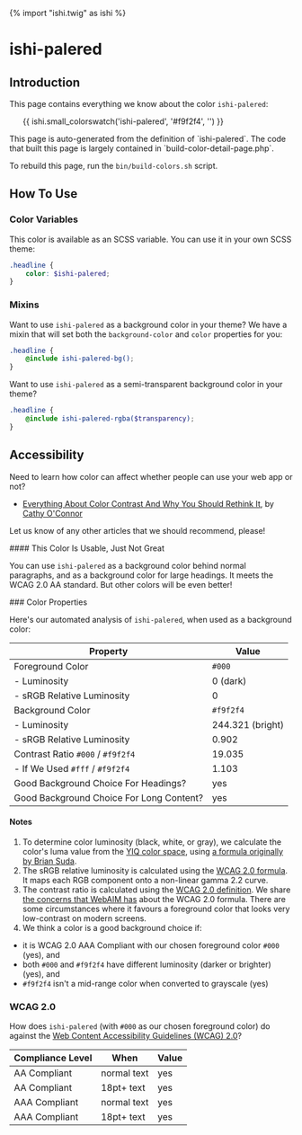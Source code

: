 {% import "ishi.twig" as ishi %}
# ishi-palered

## Introduction

This page contains everything we know about the color `ishi-palered`:

<div class="grid">
    <div class="cell">
        <div class="swatch">
            <ul>
                {{ ishi.small_colorswatch('ishi-palered', '#f9f2f4', '') }}
            </ul>
        </div>
    </div>
</div>

<div class="callout attention" markdown="1">
This page is auto-generated from the definition of `ishi-palered`. The code that built this page is largely contained in `build-color-detail-page.php`.

To rebuild this page, run the `bin/build-colors.sh` script.
</div>

## How To Use

### Color Variables

This color is available as an SCSS variable. You can use it in your own SCSS theme:

```scss
.headline {
    color: $ishi-palered;
}
```

### Mixins

Want to use `ishi-palered` as a background color in your theme? We have a mixin that will set both the `background-color` and `color` properties for you:

```scss
.headline {
    @include ishi-palered-bg();
}
```

Want to use `ishi-palered` as a semi-transparent background color in your theme?

```scss
.headline {
    @include ishi-palered-rgba($transparency);
}
```

## Accessibility

Need to learn how color can affect whether people can use your web app or not?

* [Everything About Color Contrast And Why You Should Rethink It](https://www.smashingmagazine.com/2014/10/color-contrast-tips-and-tools-for-accessibility/), by [Cathy O'Connor](http://www.twitter.com/cagocon)

Let us know of any other articles that we should recommend, please!
<div class="callout warning" markdown="1">
#### This Color Is Usable, Just Not Great

You can use `ishi-palered` as a background color behind normal paragraphs, and as a background color for large headings. It meets the WCAG 2.0 AA standard. But other colors will be even better!
</div>
### Color Properties

Here's our automated analysis of `ishi-palered`, when used as a background color:

Property | Value
---------|------
Foreground Color | `#000`
- Luminosity | 0 (dark)
- sRGB Relative Luminosity | 0
Background Color | `#f9f2f4`
- Luminosity | 244.321 (bright)
- sRGB Relative Luminosity | 0.902
Contrast Ratio `#000` / `#f9f2f4` | 19.035
- If We Used `#fff` / `#f9f2f4` | 1.103
Good Background Choice For Headings? | yes
Good Background Choice For Long Content? | yes

#### Notes

1. To determine color luminosity (black, white, or gray), we calculate the color's luma value from the [YIQ color space](https://en.wikipedia.org/wiki/YIQ), using [a formula originally by Brian Suda](https://24ways.org/2010/calculating-color-contrast/).
1. The sRGB relative luminosity is calculated using the [WCAG 2.0 formula](https://www.w3.org/TR/WCAG20/#relativeluminancedef). It maps each RGB component onto a non-linear gamma 2.2 curve.
1. The contrast ratio is calculated using the [WCAG 2.0 definition](https://www.w3.org/TR/2008/REC-WCAG20-20081211/#contrast-ratiodef). We share [the concerns that WebAIM has](http://webaim.org/blog/wcag-2-1-feedback/) about the WCAG 2.0 formula. There are some circumstances where it favours a foreground color that looks very low-contrast on modern screens.
1. We think a color is a good background choice if:
  - it is WCAG 2.0 AAA Compliant with our chosen foreground color `#000` (yes), and
  - both `#000` and `#f9f2f4` have different luminosity (darker or brighter) (yes), and
  - `#f9f2f4` isn't a mid-range color when converted to grayscale (yes)

### WCAG 2.0

How does `ishi-palered` (with `#000` as our chosen foreground color) do against the [Web Content Accessibility Guidelines (WCAG) 2.0](https://www.w3.org/TR/WCAG20/)?

Compliance Level | When | Value
-----------------|------|------
AA Compliant | normal text | yes
AA Compliant | 18pt+ text | yes
AAA Compliant | normal text | yes
AAA Compliant | 18pt+ text | yes